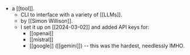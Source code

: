 - a [[tool]].
  - CLI to interface with a variety of [[LLMs]].
  - by [[Simon Willison]].
  - I set it up on [[2024-03-02]] and added API keys for:
    - [[openai]]
    - [[mistral]]
    - [[google]] ([[gemini]]) -- this was the hardest, needlessly IMHO.